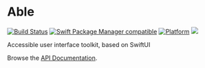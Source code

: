 # Able

[![Build Status](https://github.com/pixoticnet/Able/workflows/Able%20CI/badge.svg?branch=main)](https://github.com/pixoticnet/Able/actions)
[![Swift Package Manager compatible](https://img.shields.io/badge/SPM-compatible-brightgreen.svg)](https://github.com/apple/swift-package-manager)
[![Platform](https://img.shields.io/badge/Platforms-macOS%20|%20iOS%20|%20tvOS%20|%20Linux-lightgrey.svg)](https://github.com/pixoticnet/Able)
[![](https://tokei.rs/b1/github/pixoticnet/Able)](https://github.com/pixoticnet/Able)

Accessible user interface toolkit, based on SwiftUI

Browse the [API Documentation](https://www.pixotic.net/docs/Able/).

